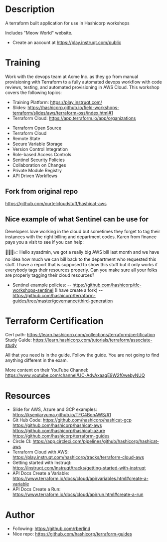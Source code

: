 # Description
 A terraform built application for use in Hashicorp workshops

Includes "Meow World" website.

- Create an aacount at https://play.instruqt.com/public

# Training

Work with the devops team at Acme Inc. as they go from manual provisioning with Terraform to a fully automated devops workflow with code reviews, testing, and automated provisioning in AWS Cloud. This workshop covers the following topics:

- Training Platform: https://play.instruqt.com/
- Slides: https://hashicorp.github.io/field-workshops-terraform/slides/aws/terraform-oss/index.html#1 
- Terraform Cloud: https://app.terraform.io/app/organizations

* Terraform Open Source
* Terraform Cloud
* Remote State
* Secure Variable Storage
* Version Control Integration
* Role-based Access Controls
* Sentinel Security Policies
* Collaboration on Changes
* Private Module Registry
* API Driven Workflows

## Fork from original repo
https://github.com/ourtelcloudstuff/hashicat-aws

## Nice example of what Sentinel can be use for
Developers love working in the cloud but sometimes they forget to tag their instances with the right billing and department codes. Karen from finance pays you a visit to see if you can help:

👩🏼‍💼📈 Hello sysadmin, we got a really big AWS bill last month and we have no idea how much we can bill back to the department who requested this stuff. I have a report that is supposed to show this stuff but it only works if everybody tags their resources properly. Can you make sure all your folks are properly tagging their cloud resources?

- Sentinel example policies: 
-- https://github.com/hashicorp/tfc-workshops-sentinel (I have create a fork)
-- https://github.com/hashicorp/terraform-guides/tree/master/governance/third-generation

# Terraform Certification
Cert path: https://learn.hashicorp.com/collections/terraform/certification
Study Guide: https://learn.hashicorp.com/tutorials/terraform/associate-study

All that you need is in the guide. Follow the guide. You are not going to
find anything different in the exam.

More content on  their YouTube Channel: https://www.youtube.com/channel/UC-AdvAxaagE9W2f0webyNUQ

# Resources
- Slide for AWS, Azure and GCP examples: https://kseniiaryuma.github.io/TFC4BonAWS/#1
- Git Hub Code: 
  https://github.com/hashicorp/hashicat-gcp
  https://github.com/hashicorp/hashicat-aws
  https://github.com/hashicorp/hashicat-azure
  https://github.com/hashicorp/terraform-guides
- Circle CI: https://app.circleci.com/pipelines/github/hashicorp/hashicat-aws 
- Terraform Cloud with AWS: https://play.instruqt.com/hashicorp/tracks/terraform-cloud-aws
- Getting started with Instruqt: https://instruqt.com/instruqt/tracks/getting-started-with-instruqt
- API Docs Create a Variable: https://www.terraform.io/docs/cloud/api/variables.html#create-a-variable
- API Docs Create a Run: https://www.terraform.io/docs/cloud/api/run.html#create-a-run

# Author
- Following: https://github.com/rberlind
- Nice repo: https://github.com/hashicorp/terraform-guides
